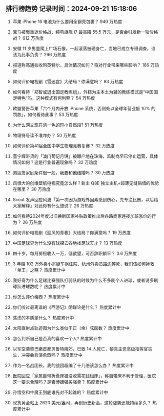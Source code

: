 
## 排行榜趋势 记录时间：2024-09-21 15:18:06
  
  1. 苹果 iPhone 16 电池为什么要用全钢壳包裹？ 940 万热度
    
  2. 宝马被曝重返价格战，纯电旗舰 i7 最高降 55.5 万元，是否会引发新一轮价格战？ 612 万热度
    
  3. 安徽 11 岁男童爬上广场石像，一起滚落被砸身亡，当地已成立专班调查，谁该为此事负责？ 266 万热度
    
  4. 报道称高通拟收购英特尔，具体情况如何？将对行业带来哪些影响？ 186 万热度
    
  5. 如何评价电视剧《雪迷宫》大结局？你满意吗？ 83 万热度
    
  6. 如何看待「郑智或退出国足教练组」，外籍为主本土为辅的教练模式是“中国国足特色”吗，这种模式有何利弊？ 54 万热度
    
  7. 欧盟警告苹果「六个月内开放 iPhone 系统，否则处以全球年营业额 10% 的罚款」，如何看待此事？ 53 万热度
    
  8. 为什么网文现在清一色的短小自然段? 51 万热度
    
  9. 物理符号读不准咋办？ 50 万热度
    
  10. 如何评价第41届全国中学生物理竞赛复赛？ 32 万热度
    
  11. 董宇辉带货的「澳门葡记月饼」被曝产地在珠海，监制商早已停止运营，具体情况如何？这是行业普遍现象吗？ 32 万热度
    
  12. 男朋友家庭条件很一般，我要和他结婚吗？ 30 万热度
    
  13. 风很大的创维壁纸电视究竟怎么样？新出 Q8E 独立主机+超薄无缝贴墙的优势在哪里？ 30 万热度
    
  14. Scout 发声回应风波「第一次因为游戏外因素感到伤心，先专注比赛，以后给大家解释」对此你有什么想说？ 26 万热度
    
  15. 如何看待2024年度以旧换新国家补贴政策推出后各路商家连夜加班涨价的行为？ 26 万热度
    
  16. 如何评价电视剧《迎风的青春》大结局？你满意吗？ 19 万热度
    
  17. 中国足球界为什么没有球探去各地找足球天才？ 13 万热度
    
  18. 四十岁，每月房租收入一万，低欲望，可否辞职躺平？ 3.6 万热度
    
  19. 3 年赚 102 万外卖小哥疑车祸住院、杭州外卖员路边猝死，我们该如何拯救「单王」之殇？ 热度累计中
    
  20. 我好奇为什么足球比赛强队打弱队的时候为什么不多刷个人进球，或者说多刷球队进球数呢？ 热度累计中
    
  21. 你怎么评价梅西？ 热度累计中
    
  22. 你们听过最离谱的《西游记》阴谋论是什么？ 热度累计中
    
  23. 焦虑的本质是什么？ 热度累计中
    
  24. 太阳直射点轨迹图为什么类似于正（余）弦函数？ 热度累计中
    
  25. 怎么判断自己是否真的喜欢一个人? 热度累计中
    
  26. 以军空袭黎巴嫩首都贝鲁特南郊，已致 14 人死亡，黎真主党高级指挥官丧生，冲突会愈演愈烈吗？ 热度累计中
    
  27. 作为一名战团长，我的战团超编了十几倍该怎么办？ 热度累计中
    
  28. 医院回应「家属自带折叠床被没收需花钱租床」，称自带床不利于管理，医院这一要求合理吗？是否涉嫌强买强卖？ 热度累计中
    
  29. 孙悟空和牛魔王到底谁先对不起谁的？ 热度累计中
    
  30. 现货黄金站上 2620 美元/盎司，再创历史新高，这轮涨势还能持续多久？ 热度累计中
    